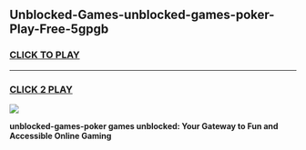 
## Unblocked-Games-unblocked-games-poker-Play-Free-5gpgb
<h3>
<a href="https://premium76.site?title=unblocked-games-poker&ref=18A1">CLICK TO PLAY</a></h3>
<hr>

<h3>
<a href="https://premium76.site?title=unblocked-games-poker&ref=18A1">CLICK 2 PLAY</a>
  
</h3>

<a href="https://premium76.site?title=unblocked-games-poker&ref=18A1"><img src="https://clearcache.store/games.png"></a>


**unblocked-games-poker games unblocked: Your Gateway to Fun and Accessible Online Gaming**
